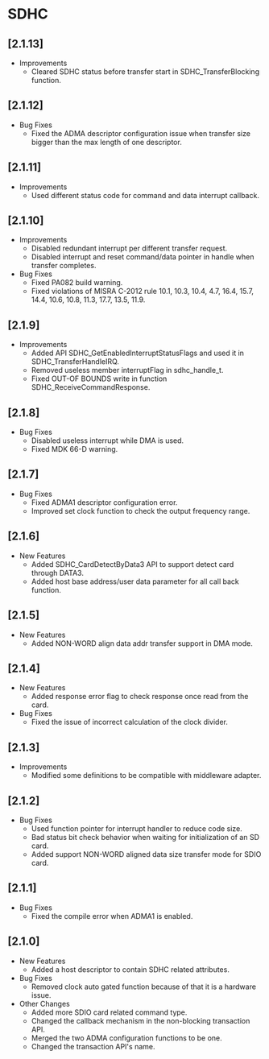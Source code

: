 # SDHC

## [2.1.13]

- Improvements
  - Cleared SDHC status before transfer start in SDHC_TransferBlocking function.

## [2.1.12]

- Bug Fixes
  - Fixed the ADMA descriptor configuration issue when transfer size bigger than the max length of one descriptor.

## [2.1.11]

- Improvements
  - Used different status code for command and data interrupt callback.

## [2.1.10]

- Improvements
  - Disabled redundant interrupt per different transfer request.
  - Disabled interrupt and reset command/data pointer in handle when
    transfer completes.
- Bug Fixes
  - Fixed PA082 build warning.
  - Fixed violations of MISRA C-2012 rule 10.1, 10.3, 10.4, 4.7, 16.4, 15.7, 14.4, 10.6, 10.8, 11.3, 17.7, 13.5, 11.9.

## [2.1.9]

- Improvements
  - Added API SDHC_GetEnabledInterruptStatusFlags and used it in
    SDHC_TransferHandleIRQ.
  - Removed useless member interruptFlag in sdhc_handle_t.
  - Fixed OUT-OF BOUNDS write in function SDHC_ReceiveCommandResponse.

## [2.1.8]

- Bug Fixes
  - Disabled useless interrupt while DMA is used.
  - Fixed MDK 66-D warning.

## [2.1.7]

- Bug Fixes
  - Fixed ADMA1 descriptor configuration error.
  - Improved set clock function to check the output frequency range.

## [2.1.6]

- New Features
  - Added SDHC_CardDetectByData3 API to support detect card through DATA3.
  - Added host base address/user data parameter for all call back function.

## [2.1.5]

- New Features
  - Added NON-WORD align data addr transfer support in DMA mode.

## [2.1.4]

- New Features
  - Added response error flag to check response once read from the card.
- Bug Fixes
  - Fixed the issue of incorrect calculation of the clock divider.

## [2.1.3]

- Improvements
  - Modified some definitions to be compatible with middleware adapter.

## [2.1.2]

- Bug Fixes
  - Used function pointer for interrupt handler to reduce code size.
  - Bad status bit check behavior when waiting for initialization of an SD card.
  - Added support NON-WORD aligned data size transfer mode for SDIO card.

## [2.1.1]

- Bug Fixes
  - Fixed the compile error when ADMA1 is enabled.

## [2.1.0]

- New Features
  - Added a host descriptor to contain SDHC related attributes.
- Bug Fixes
  - Removed clock auto gated function because of that it is a hardware issue.
- Other Changes
  - Added more SDIO card related command type.
  - Changed the callback mechanism in the non-blocking transaction API.
  - Merged the two ADMA configuration functions to be one.
  - Changed the transaction API's name.
